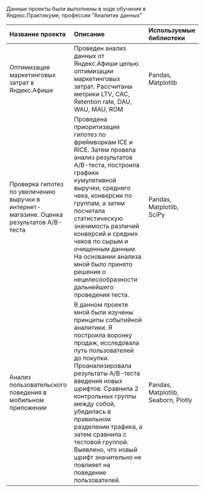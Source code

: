 Данные проекты были выполнены в ходе обучения в Яндекс.Практикуме, профессии "Аналитик данных"

|Название проекта          | Описание                                                     | Используемые библиотеки|
|:-------------------------|:-------------------------------------------------------------|:-----------------------|
|Оптимизация маркетинговых затрат в Яндекс.Афише |Проведен анализ данных от Яндекс.Афиши целью оптимизации маркетинговых затрат. Рассчитаны метрики LTV, CAC, Retention rate, DAU, WAU, MAU, ROM |Pandas, Matplotlib |
|Проверка гипотез по  увеличению выручки в интернет-магазине. Оценка результатов А/В-теста |Проведена приоритизация гипотез по фреймворкам ICE и RICE. Затем провела анализ результатов A/B-теста, построила графики кумулятивной выручки, среднего чека, конверсии по группам, а затем посчитала статистическую значимость различий конверсий и средних чеков по сырым и очищенным данным. На основании анализа мной было принято решение о нецелесообразности дальнейшего проведения теста.|Pandas, Matplotlib, SciPy|
|Анализ пользовательского поведения в мобильном приложении|В данном проекте мной были изучены принципы событийной аналитики. Я построила воронку продаж, исследовала путь пользователей до покупки. Проанализировала результаты A/B-теста введения новых шрифтов. Сравнила 2 контрольных группы между собой, убедилась в правильном разделении трафика, а затем сравнила с тестовой группой. Выявлено, что новый шрифт значительно не повлияет на поведение пользователей.|Pandas, Matplotlib, Seaborn, Plotly|
